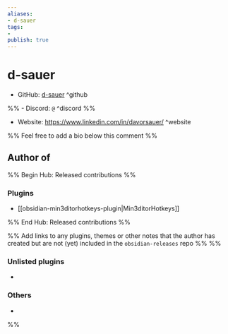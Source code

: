 ```yaml
---
aliases:
- d-sauer
tags: 
- 
publish: true
---
```


# d-sauer

- GitHub: [d-sauer](https://github.com/d-sauer/) ^github

%% - Discord: `@` ^discord %%

- Website: <https://www.linkedin.com/in/davorsauer/> ^website

<!-- - [[Publish sites|Publish site]]: ^publish -->

%% Feel free to add a bio below this comment %%


## Author of

%% Begin Hub: Released contributions %%
### Plugins
- [[obsidian-min3ditorhotkeys-plugin|Min3ditorHotkeys]]

%% End Hub: Released contributions %%

%% Add links to any plugins, themes or other notes that the author has created but are not (yet) included in the `obsidian-releases` repo %%
%%
### Unlisted plugins

- 

### Others

- 
%%

<!--
## Sponsor this author

- [[GitHub sponsors]]: [Sponsor @d-sauer on GitHub Sponsors](https://github.com/sponsors/d-sauer) ^github-sponsor
- [[Buy me a coffee]]: ^buy-me-a-coffee
- [[PayPal]]: ^paypal
- [[Patreon]]: ^patreon

-->

<!--
## Follow this author

- [[YouTube Channels|On YouTube]]: ^youtube
- Twitter: ^twitter
- ...
-->